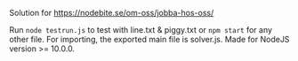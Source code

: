 Solution for <https://nodebite.se/om-oss/jobba-hos-oss/> 

Run ``node testrun.js`` to test with line.txt & piggy.txt or ``npm start`` for any other file. For importing, the exported main file is solver.js. Made for NodeJS version >= 10.0.0.
